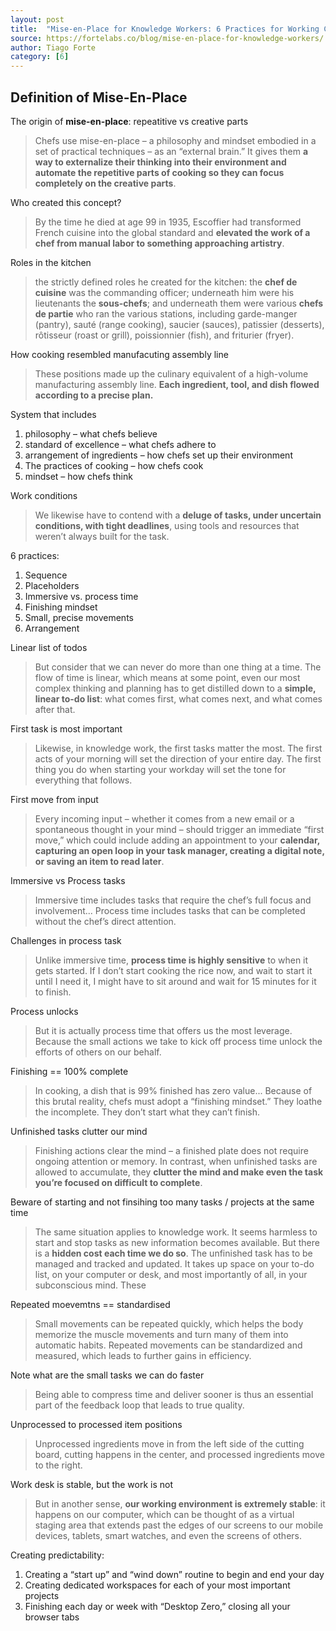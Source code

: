 ```yaml
---
layout: post
title:  "Mise-en-Place for Knowledge Workers: 6 Practices for Working Clean"
source: https://fortelabs.co/blog/mise-en-place-for-knowledge-workers/
author: Tiago Forte
category: [6]
---
```


## Definition of Mise-En-Place

The origin of **mise-en-place**: repeatitive vs creative parts

> Chefs use mise-en-place – a philosophy and mindset embodied in a set of practical techniques – as an “external brain.” It gives them **a way to externalize their thinking into their environment and automate the repetitive parts of cooking so they can focus completely on the creative parts**.

Who created this concept?

> By the time he died at age 99 in 1935, Escoffier had transformed French cuisine into the global standard and **elevated the work of a chef from manual labor to something approaching artistry**.

Roles in the kitchen

> the strictly defined roles he created for the kitchen: the **chef de cuisine** was the commanding officer; underneath him were his lieutenants the **sous-chefs**; and underneath them were various **chefs de partie** who ran the various stations, including garde-manger (pantry), sauté (range cooking), saucier (sauces), patissier (desserts), rôtisseur (roast or grill), poissionnier (fish), and friturier (fryer).

How cooking resembled manufacuting assembly line

> These positions made up the culinary equivalent of a high-volume manufacturing assembly line. **Each ingredient, tool, and dish flowed according to a precise plan.**

System that includes

1. philosophy – what chefs believe
1. standard of excellence – what chefs adhere to
1. arrangement of ingredients – how chefs set up their environment
1. The practices of cooking – how chefs cook
1. mindset – how chefs think

Work conditions

> We likewise have to contend with a **deluge of tasks, under uncertain conditions, with tight deadlines**, using tools and resources that weren’t always built for the task.

6 practices:

1.  Sequence
1. Placeholders
1. Immersive vs. process time
1. Finishing mindset
1. Small, precise movements
1. Arrangement

Linear list of todos

> But consider that we can never do more than one thing at a time. The flow of time is linear, which means at some point, even our most complex thinking and planning has to get distilled down to a **simple, linear to-do list**: what comes first, what comes next, and what comes after that.

First task is most important

> Likewise, in knowledge work, the first tasks matter the most. The first acts of your morning will set the direction of your entire day. The first thing you do when starting your workday will set the tone for everything that follows.

First move from input

> Every incoming input – whether it comes from a new email or a spontaneous thought in your mind – should trigger an immediate “first move,” which could include adding an appointment to your **calendar, capturing an open loop in your task manager, creating a digital note, or saving an item to read later**.

Immersive vs Process tasks

> Immersive time includes tasks that require the chef’s full focus and involvement... Process time includes tasks that can be completed without the chef’s direct attention.

Challenges in process task

> Unlike immersive time, **process time is highly sensitive** to when it gets started. If I don’t start cooking the rice now, and wait to start it until I need it, I might have to sit around and wait for 15 minutes for it to finish.

Process unlocks

> But it is actually process time that offers us the most leverage. Because the small actions we take to kick off process time unlock the efforts of others on our behalf.

Finishing == 100% complete

> In cooking, a dish that is 99% finished has zero value... Because of this brutal reality, chefs must adopt a “finishing mindset.” They loathe the incomplete. They don’t start what they can’t finish.

Unfinished tasks clutter our mind

> Finishing actions clear the mind – a finished plate does not require ongoing attention or memory. In contrast, when unfinished tasks are allowed to accumulate, they **clutter the mind and make even the task you’re focused on difficult to complete**.

Beware of starting and not finsihing too many tasks / projects at the same time

> The same situation applies to knowledge work. It seems harmless to start and stop tasks as new information becomes available. But there is a **hidden cost each time we do so**. The unfinished task has to be managed and tracked and updated. It takes up space on your to-do list, on your computer or desk, and most importantly of all, in your subconscious mind. These

Repeated moevemtns == standardised

> Small movements can be repeated quickly, which helps the body memorize the muscle movements and turn many of them into automatic habits. Repeated movements can be standardized and measured, which leads to further gains in efficiency.

Note what are the small tasks we can do faster

> Being able to compress time and deliver sooner is thus an essential part of the feedback loop that leads to true quality.

Unprocessed to processed item positions

> Unprocessed ingredients move in from the left side of the cutting board, cutting happens in the center, and processed ingredients move to the right.

Work desk is stable, but the work is not

> But in another sense, **our working environment is extremely stable**: it happens on our computer, which can be thought of as a virtual staging area that extends past the edges of our screens to our mobile devices, tablets, smart watches, and even the screens of others.

Creating predictability:

1. Creating a “start up” and “wind down” routine to begin and end your day
1. Creating dedicated workspaces for each of your most important projects
1. Finishing each day or week with “Desktop Zero,” closing all your browser tabs
